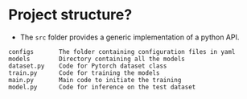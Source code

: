 # Project structure?

- The `src` folder provides a generic implementation of a python API.

```
configs       The folder containing configuration files in yaml
models        Directory containing all the models
dataset.py    Code for Pytorch dataset class
train.py      Code for training the models
main.py       Main code to initiate the training
model.py      Code for inference on the test dataset 
```

